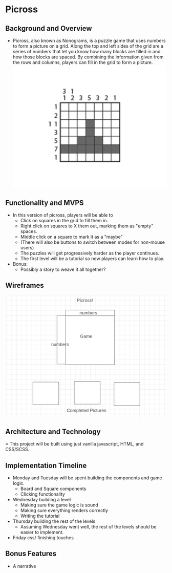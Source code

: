 # Picross

## Background and Overview

-   Picross, also known as Nonograms, is a puzzle game that uses numbers to form a picture on a grid. Along the top and left sides of the grid are a series of numbers that let you know how many blocks are filled in and how those blocks are spaced. By combining the information given from the rows and columns, players can fill in the grid to form a picture.  
    ![picross_example](./images/picross_example.png)

## Functionality and MVPS

-   In this version of picross, players will be able to
    -   Click on squares in the grid to fill them in.
    -   Right click on squares to X them out, marking them as "empty" spaces.
    -   Middle click on a square to mark it as a "maybe"
    -   (There will also be buttons to switch between modes for non-mouse users)
    -   The puzzles will get progressively harder as the player continues.
    -   The first level will be a tutorial so new players can learn how to play.
-   Bonus:
    -   Possibly a story to weave it all together?

## Wireframes

![wireframe](./images/wireframe.png)

## Architecture and Technology

= This project will be built using just vanilla javascript, HTML, and CSS/SCSS.

## Implementation Timeline

-   Monday and Tuesday will be spent building the components and game logic.
    -   Board and Square components
    -   Clicking functionality
-   Wednesday building a level
    -   Making sure the game logic is sound
    -   Making sure everything renders correctly
    -   Writing the tutorial
-   Thursday building the rest of the levels
    -   Assuming Wednesday went well, the rest of the levels should be easier to implement.
-   Friday css/ finishing touches

## Bonus Features

-   A narrative
